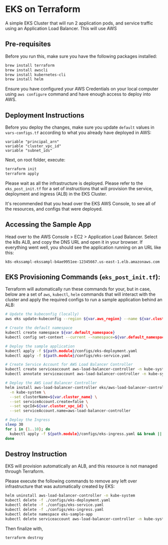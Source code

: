 # EKS on Terraform

A simple EKS Cluster that will run 2 application pods, and service traffic using an Application Load Balancer. This will use AWS

## Pre-requisites

Before you run this, make sure you have the following packages installed:

```sh
brew install terraform
brew install awscli
brew install kubernetes-cli
brew install helm
```

Ensure you have configured your AWS Credentials on your local computer using `aws configure` command and have enough access to deploy into AWS.

## Deployment Instructions

Before you deploy the changes, make sure you update `default` values in `vars-configs.tf` according to what you already have deployed in AWS:

```
variable "principal_arn"
variable "cluster_vpc_id"
variable "subnet_ids"
```

Next, on root folder, execute:

```sh
terraform init
terraform apply
```

Please wait as all the infrastructure is deployed. Please refer to the `eks_post_init.tf` for a set of instructions that will provision the service, deployment and ingress (ALB) in the EKS Cluster.

It's recommended that you head over the EKS AWS Console, to see all of the resources, and configs that were deployed.

## Accessing the Sample App

Head over to the AWS Console > EC2 > Application Load Balancer. Select the k8s ALB, and copy the DNS URL and open it in your browser. If everything went well, you should see the application running on an URL like this:

```
k8s-ekssampl-ekssampl-b4ae9951ee-12345667.us-east-1.elb.amazonaws.com
```

## EKS Provisioning Commands (`eks_post_init.tf`):

Terraform will automatically run these commands for your, but in case, below are a set of `aws`, `kubectl`, `helm` commands that will interact with the cluster and apply the required configs to run a sample application behind an ALB:

```sh
# Update the kubeconfig (locally)
aws eks update-kubeconfig --region ${var.aws_region} --name ${var.cluster_name}

# Create the default namespace
kubectl create namespace ${var.default_namespace}
kubectl config set-context --current --namespace=${var.default_namespace}

# Deploy the sample application
kubectl apply -f ${path.module}/configs/eks-deployment.yaml
kubectl apply -f ${path.module}/configs/eks-service.yaml

# Create Service Account for AWS Load Balancer Controller
kubectl create serviceaccount aws-load-balancer-controller -n kube-system
kubectl annotate serviceaccount aws-load-balancer-controller -n kube-system eks.amazonaws.com/role-arn=${aws_iam_role.aws_load_balancer_controller_role.arn}

# Deploy the AWS Load Balancer Controller
helm install aws-load-balancer-controller eks/aws-load-balancer-controller \
  -n kube-system \
  --set clusterName=${var.cluster_name} \
  --set serviceAccount.create=false \
  --set vpcId=${var.cluster_vpc_id} \
  --set serviceAccount.name=aws-load-balancer-controller

# Deploy the Ingress
sleep 30
for i in {1..10}; do
  kubectl apply -f ${path.module}/configs/eks-ingress.yaml && break || sleep 30
done
```

## Destroy Instruction

EKS will provision automatically an ALB, and this resource is not managed through Terraform.

Please execute the following commands to remove any left over infrastructure that was automatically created by EKS:

```sh
helm uninstall aws-load-balancer-controller -n kube-system
kubectl delete -f ./configs/eks-deployment.yaml
kubectl delete -f ./configs/eks-service.yaml
kubectl delete -f ./configs/eks-ingress.yaml
kubectl delete namespace eks-sample-app
kubectl delete serviceaccount aws-load-balancer-controller -n kube-system
```

Then finalize with,

```
terraform destroy
```
